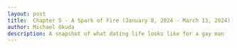 ```yaml
---
layout: post
title:  Chapter 5 - A Spark of Fire (January 8, 2024 - March 13, 2024)
author: Michael Okuda
description: A snapshot of what dating life looks like for a gay man
---
```


<!--_(November 16, 2023; college junior) “I matched with this one guy named Jonah,” I said as I showed Gyuna pictures of him. “He’s really cute.”_

_She scrolled through his profile. “Daaaaaang, Michael!” she exclaimed. “Yeah, he IS cute! There we go! You’ve finally found someone who’s not ugly. Have you messaged him?”_

_“I did, but he hasn’t responded yet. But you know what, God is good. He’s putting other guys in my path, even though I still feel like there’s no one else out there except Kent. But I wonder if Jonah is texting other guys...”_

_“Ohhh, is Michael feeling jealous?” I never understood why people acted so jealous when a boyfriend or girlfriend would “flirt” with other people, but now I began to understand. Wow. It made more sense._

_“You know, I’ve definitely seen a change in you, Michael,” Gyuna said. “The past couple of weeks, you’ve been a lot more expressive. Before that, you were SO unexpressive. You were like, ‘Define “like.”’ And I’m like, ‘Bro.’ And anytime I gave you compliments and stuff, you were just like, ‘Oh. Thanks.’” She and I laughed. It was kind of true though. I had changed a bit._

_A few hours later when I got home, I finally heard back from Jonah!_

```Me: HE TEXTED ME!!!!!!!!!!!!!!```

```😍😍😍😍😍😍😍😍😍😍😍😍😍😍```

```Gyuna: YAAAAAAAAASSSSSS BABYYYYYYYYY```

```👏👏👏```

```🤩🤩🤩```

```Me: #capitalHIM```

```Gyuna: #godisgood```

```😂😂😂```

```😍😍😍```

```I'm so excited for iuuuu```

```Me: I hope it goes well. Frick! I can't get too excited because what if it doesn't end up working out?```

```Then I'll be heartbroken all over again.```

_My skepticism kinda turned out to be right. He didn’t text that frequently, and then he eventually just stopped. Dang. So this was what it meant to be ghosted. I didn’t like it at all, and I couldn’t believe he did that to me. After experiencing my first heartbreak with Kent, I really, really didn’t want to go through it again. Plus, I was still sort of recovering from it. But I hoped that Kent and I could be friends. I was going to take his word about him being supportive and letting him know what I was going through._

## Section 1

January 19, 2024.  I had a date with a guy named Jonah today.  He said he wanted to hear me play the piano, so we planned on going to the practice rooms in the Music Building.  As a Christmas gift, Shari created a pickup order of bread and soups from Kneaders, so I suggested to Jonah that he and I could eat and then go to the Music Building.

I picked him up at his place and then went to Shari and David’s place since they picked up the order.  I expected the date to be pretty casual since he said he had just gotten out of an 11-month relationship.

“What do you like to do?” I asked as I drove to Kneaders.

“I like watching movies,” he answered.  “I was thinking about doing film my freshman year, but I’m leaning more towards marketing and then getting an MBA.  I know Utah is great for doing outdoorsy stuff, and even though I’ve grown up in Utah, I wouldn’t say I’m an outdoorsy person.”

“I’ve wanted to know what it’s like to go skiing here, but I wouldn’t go by myself.  I’d like someone who knows how to ski.  It’s my last semester, but I haven’t even hiked the Y.”

“It’s nothing that extraordinary.”

“That’s what most people tell me.”

“But wow, it’s your last semester!” Jonah exclaimed.  “Do you know what you’re doing after you graduate?”

“I’ll be moving to Dallas and working as a data analyst for AT&T,” I answered.  “I’ll be starting work in July.  Do you think you’ll stay in Utah for the rest of your life?”

“No, I’d like to go someplace else.  Maybe I’ll be willing to stay in Utah a few years after I graduate if I have to.”

When we got to Kneaders, we took out the four breads soups and tasted them all.

“Do you consider yourself an introvert or an extrovert?” I asked.

“I’m more of an introvert,” Jonah answered.  “I’m not a big fan of large groups of people.  I wouldn’t go to a party by myself.  I’d have to go with at least one friend.  When it comes to networking events, those are definitely not for me.  What about you?”

“I’m more of an introvert too.  I have a short social battery lifespan, but I do like getting to know people.  My love language is when people talk to me.”

“I like getting to know people too.  I think the mission really helped me get out of my comfort zone.  Last summer, I was the only one in the house since all of my roommates were gone, and it was super lonely.  I definitely don’t want that to happen.”

He and I ranked our favorite bread and soups, and then we went to the Music Building afterwards.

“I mostly played classical music growing up,” I said when he and I sat down in one of the practice rooms.  “I really like Chopin.  Do you know any classical piano songs?”

“Not really,” Jonah answered.  “I know ‘Clair de Lune.’  It’s super pretty.”

“I like that piece too.  I can play most of it from memory.”  I played it for him.  It was odd but cool that I was playing the piano for someone on a first date.  I hadn’t done anything quite like this.

After the last chord, Jonah took a deep breath.  “Can we just let the air sink in for a moment?” he said.  “You’re really good at the piano.”

He and I talked for a couple hours about our families, our hobbies, and our work.

“I don’t have many hobbies,” I said.  “I’m pretty open to trying new things, but I still have yet to find something that I’d be passionate about.  It’ll be weird coming home from AT&T and having the whole evening to myself.  I played video games growing up but not anymore.  Maybe I’ll get back into that.  But I want to find other stuff too.”

“What did you play?” Jonah asked.

“Mostly Nintendo.  I’ve been thinking about getting a Switch when I go to Dallas.  My dad gave me his Switch, but I left it in Rexburg since I didn’t want it to be a distraction.”

“You could stream.  You have a nice face for it.”  Jonah playfully slapped my thigh.

“I know you said you liked watching movies.  What else do you like?”

“I did a lot of film and video editing on my mission, so I enjoyed that.”

“I’ve thought a lot about learning how to do photography as a hobby.  Did you use any fancy cameras?”

“Yeah, we had a lot of different equipment.  I learned a lot about it from my mission.”

“I think it’d be cool to learn from someone who knows.”

“Sounds like we need a second date.”

“Yeah, I’m down,” I answered.  “Do you have a fancy camera?”

“I don’t, but the library has some.”  He then asked, “As far as dating, what are you looking for?”

“I want to be in a long-term relationship.  My ex and I were in a relationship for only a couple months, but it was a good experience.  I learned that I want something long-term, though more recently, I’ve been focusing more on trying to find friends."  Speaking of Bryce, he and I never saw each other.  I guess it was still too difficult for him to see me as a friend, and at this point, he was kinda dead to me.  I was rather indifferent about being friends.  "I’m a pretty skeptical person in general.  I feel like it’s difficult to know someone enough to want to be in a relationship after only two or three dates, so I like to take my time.  When I first started dating, it was nice getting to know people, but I usually met people only once.  Even if we left on good terms, we’d just follow each other on social media and that’d be it.  I want to find people who’ll still want to be friends, even if a relationship doesn’t work out.  What about you?”

“I see myself getting married to a man and settling down.  I tried dating a girl, and that didn’t go well.  I felt really bad because I was basically using her as an experiment.  I ghosted her after some time, and looking in retrospect, I see that I did the same thing that my ex did to me.  Oops.  But after a couple weeks, we saw each other, and we talked about it.  She and I are on good terms now.  But I definitely don’t want to live life by myself.”

“Me neither.  It’s sad that we have to keep things hidden and secret at BYU when it comes to our dating lives.”

We talked some more.

“What are your thoughts about the Church?” Jonah asked.

“I still value the gospel,” I answered.  “It’s been a huge influence in my life growing up.  I don’t think it’s a black-and-white thing where I can choose either the gospel or my orientation and leave the other behind.  I think the gospel is something that should be for everyone.  I’ve found a group of friends at an institute class for LGBTQ members and allies, and it opened my eyes to see that there are others who value both.  I still have lots of questions, and there have been times when people in the Church have said or done things that are wrong and hurtful to the LGBTQ community.  But the principles of the gospel and my relationship with God are what matter to me most.  What about your thoughts on the Church?”

“I feel the same way.  It’s important to me, and my mission changed me, but I also have questions like you.”  He told me about how he had met his ex and how they broke up.

“Have you come out to your family?”

“They know, though I never mentioned my relationship to my parents.  I think I’m most worried about my mom being concerned.  I know it’s my life, and I can make my own decisions, but it’s still hard to let down family.  Have you come out to your family?”

I told him about each of my family members.  "I think part of the reason why I had a hard time opening up to my parents growing up was because I was scared what they’d think if they found out I was gay, and I grew up trying to live in self-denial, thinking that if I didn’t acknowledge these feelings that they’d go away somehow.  Now that I know their reaction and was sort of right about how things would turn out, it’s been really difficult for me to want any sort of emotional connection with them.”

“Dang, I’m sorry.  It's hard when close ones aren't accepting.”

There was a slight pause.  “So... when are we going on our second date?” I asked.

Jonah giggled flirtatiously and rubbed his knee against mine.  “What does your schedule look like next week?”

We planned to meet the following Monday.

“I’ll make sure to check out a camera at the library," he said.  "I’m trying to think of a place where there are good things to take pictures of.”

“The LSB has those life-size animals,” I suggested.

“That’s actually a great idea!  Let’s go there.”

As Jonah and I walked back to my car, he kept bumping his arm against mine, which I thought was an accident.  He did it again, and I sorta liked it, so I did it back.  We stood close to each other for warmth.

I drove him back to his home.  “Thank you for the food and playing the piano for me,” he said.

“Of course!” I responded.  “Thank you for spending time with me.”

“Is it okay if I give you a hug?”

“Sure.”

He embraced me with both arms.  I felt his scruff against my cheek during those few seconds.  “Thank you for tonight,” he said.  “Can’t wait for Monday.”  I felt him take my hand in his for just a subtle second as he got out of the car.

I couldn’t lie; he was a super cute guy.  I didn’t expect a second date, but I was excited—so excited that I couldn’t stop thinking about him over the weekend.  I couldn’t wait for Monday either.

## Section 2

January 22, 2024.

```Jonah: I have the camera ready and everything:) Does 6:00 still work?```

```I’m excited to see your smile again```

```Me: Yeah, 6 still works! Haha aw, kinda makes me blush. I’m excited to see your face in general.```

It was finally Monday!  For some reason, I got super nervous when I went to the LSB.  I tried to calm my nerves as I waited on the couch.  Finally, I saw him walking out of the elevator.

“Hey!” I greeted.

“Hey.”  He and I gave each other a hug.  “I got the camera here.”  It was a small Canon camera.  He and I sat on the couch as he put the camera together.  He tried it out.  “Hm, it’s not working well.”  He took apart the lens.  “Looks like there are some crumbs in here.”

“Oh.  Yum.”

Jonah taught me about the exposure triangle, and we took some pictures of plants.  The LSB was mostly lit by the sun, so 6pm was a bit late since it was completely dark by that time.  But we took some pictures of the animals they had exhibited throughout the building.

“Look at you!  You’re a pro!” Jonah complimented me as he patted my shoulder.

“Do you take lots of pictures of yourself or other people?” I asked.

“Not really.  I feel dumb when I smile in front of a camera.”  I noticed that anytime he’d smile or laugh, he’d cover his mouth.  I didn’t think he looked dumb.

He and I also went to the Eyring Science Center and took some more photos there.

“I don’t know this building too well,” I said.  “I’d come here occasionally to look at my physical science exams.”  He and I looked at the rocks.  “Do you like rocks?”

“They’re cool,” Jonah answered.  “Do you?”

I shrugged.  “Not really,” I replied.

He shrugged too.  “Yeah, same.”

I laughed inside.  I could tell he liked me.  I learned that he took physical science last semester in the same building on the same floor as I took one of my stat classes.  I was pretty sure I occasionally walked past him on my way to class since he looked so familiar.

He and I wandered around for a bit.  “Have you eaten dinner yet?” Jonah asked.

“Yeah, I ate a bit,” I answered.  “Have you?”

“I haven’t.  Are you down to eat somewhere?”

“Yeah, I’m pretty open for the rest of the night.”

“Okay good, I don’t want to keep you from something.”

We went to Wendy's.  “How would you describe your friends?” I asked when we sat down.

He talked about some of his friends and what they were like.  “I usually hang out one-on-one,” he continued.  “I don’t really have a big group of friends.”

The way he described his friends and how he typically hung out one-on-one sounded so similar to my experiences.  Even within the first couple of dates, I was surprised by how similar our personalities and experiences were, even if our interests differed.

After we finished eating, we got back into his car.  “Thanks for the meal,” I said as I patted his arm.

“Yeah, of course!” he responded with excitement.  I could tell he wanted to touch my arm back.

For at least half an hour, Jonah drove around Provo, and we talked.  “Would you be down for a third date?” Jonah then asked.

“Sure,” I responded.  “What would you want to do?”

“We’ll think of something as long as you’re down for a third date.”

“Yeah, of course!”

“Okay good.”  He smiled.  “That’s really good.”

I told him about how I wanted to be more cultured with movies, and he asked me what movies I had recently watched.

“On the way to and from Connecticut, I watched 'La La Land,'” I said.  “It was okay.  There’s one song that I liked, and I could see how the acting was good, but the plot wasn’t the most enjoyable for me.”

“Have you watched 'Barbie' or 'Oppenheimer'?” Jonah asked.

“Yeah, I watched both last summer when I was in Dallas.”

“Which do you like better?”

“Definitely 'Barbie.'  'Oppenheimer' was too political for me to understand and enjoy.”

“I watched both of them like four times each with different people.  They’re both good in their own ways.  What else have you watched?”

“I also watched the first 'Sonic the Hedgehog' movie on my flight.”

“What did you think of it?”

“It was okay.  Maybe not the kind of movie I’d absolutely want to watch.  But I thought the one police guy was hot.”

“What about the plot or the acting or the scenery?”  I could tell Jonah was trying to change the subject.

“They were okay.”

After some more discussion, he said he got an idea of what I liked.  He parked his car in the Chick-fil-A parking lot and made a list of five movies.  We decided that the first movie we’d watch was 'Your Name.'

We talked some more.  “Is it okay if I hold your hand?” Jonah asked out of the blue.

My heart skipped a beat.  I noticed he’d sometimes look down at my hand.  “Yeah,” I answered.

So he and I held hands.  “Are you sure?” he asked.  “I know you said you’d want to see if we’d be friends first, so I just want to make sure that this is okay.”

“Yeah, this is great.”  It really was.  Why would I want to say no to him?

The parking lot was filled with cars, so I was a bit nervous for a moment, but our hands were pretty hidden from view.  Holding his hand felt so good.  We stared into each other’s eyes.  Part of me really wanted to kiss him, but I was a bit scared by how many cars and people there were.  Plus, I liked him enough that I wanted to save that kiss for some time later.  I didn’t want things to happen too quickly.

Jonah had turned the engine off, but he left the battery running.  After some time, the battery ran out, so he couldn’t turn the engine back on.  He lived only about a block away, so his roommate came by and tried to jumpstart the car.  The car engine didn’t want to start though.  After about an hour of not being able to get the engine to work, Jonah’s roommate dropped me off at my place.

“Thanks for tonight,” Jonah said as he got out of the car and gave me a hug.  “Sorry about the car situation.”

“No worries, I’m glad we got to spend time together,” I said.  “Let me know when you’re able to get your car running.”

“For sure.  And I’ll text you about when we’ll meet next time.”

He later suggested that he could see me at the end of the week during his office hours at work.  During that time, I found a place in the Wilk and waited for him to show up.  I didn’t hear anything from him though.  I had to run a last-minute errand for the data science club, so I had to leave early anyway.  I let him know about it.  He texted me later that night saying that things had gotten busy and that he was sorry for not texting me earlier.

Instead, he and I met a few days later to watch a film at the Sundance Film Festival in Salt Lake City.  He had a friend with him too.  The three of us watched the film, and I dropped them off.

After dropping off Jonah’s friend, Jonah and I talked about watching "Your Name" in a few days.  We gave each other a hug.  I felt a lot more comfortable giving him hugs than when I first met him.  He squeezed me in his arms for a second and then gave me a kiss on the cheek before he headed out.

## Section 3

January 29, 2024.

```Jonah: Heyy how are you doing?```

```Also what’s your last name? Ahha I like to have full names for my contacts```

```Me: Just about to go to the gym! And my last name is Okuda! What’s yours again?```

He texted me his last name.

```Me: Aw cute! I’m gonna go stalk you now lol```

I screenshot one of his older profile pictures and sent it to him.

```Me: Omg look at you, you’re so handsome when you smile at the camera!```

```Jonah: Please stalk to your heart’s content!```

```Hahahaha idk I still feel dumb when I smile like that lol```

```Me: Awww, that mindset’s gotta change! Like I’m not saying it just cuz, like, I’m being serious! You’re so cute! We’ll work on it together.```

```Jonah: Ah haha you’re so sweet for saying that though!! Yes let’s work on it:)```

Jonah and I made plans to meet later tonight to do homework together.  I met him at one of the buildings on campus.  For the most part, we did our own thing.  He said he was able to get a lot done.  It was definitely not like trying to do homework with Gyuna.

“I can give you a ride back to your place,” I said as Jonah and I walked outside.

“Aw, thanks!  That would be great,” he said.  “It’s super cold outside.”

I drove him to his place.  “You said you played Nintendo mostly growing up?  Which ones did you play?” he asked.

“Mostly Fire Emblem," I answered.  "There’s one Fire Emblem game on the Wii, and it gives a count of the number of times I beat the game.  I think I’ve hit over 60.  It’s a bit embarrassing.  Too many hours on that game.”

“Wow, green flag!”  He and I laughed.

When I dropped him off, we gave each other a hug.  I really wanted to kiss him, and I could tell he wanted to kiss me too.  We stared into each other's eyes.  And then we kissed.  And we kissed again.  And again.  And again.  And again.

It was an understatement to say that making out with Jonah was nice.  Mm!

“You’re really cute,” I said.  “Like, you’re really, really cute.”

He giggled and blushed.  “No, you,” he said.  “You're cute in your pictures, but in person, you're really handsome.  And just from the first time we met, I could tell from your vibes that you're really nice, which is something I want in someone.”

“I'm surprised by how much we have in common with our personalities and the way we interact with people.”

After some time, he got out of the car.  I couldn’t wait for Wednesday, which was when we planned on watching "Your Name."

Wednesday rolled around, and I asked if he was still available to watch the movie.  Initially, he said yes, but then he realized he had a meeting during that time.  He asked if we could reschedule for another day.  I suggested Friday, to which he responded on that day that he had something for work that weekend.

One thing that I did find a bit odd was feeling like there was a lack of communication when we weren’t in person.  He texted maybe once or twice a day, sometimes not even for a whole day.  I understood that life could get busy, but when he said he was busy, he didn’t suggest an alternative.  I asked what his Sunday or Monday evening looked like, but he didn’t respond.

I was ghosted.  I guess the feeling of a lack of communication was a warning sign, but now I felt like this situation was a red flag.  I was bummed.  I liked spending time with him, though in the back of my mind, I was still skeptical if things would actually go further considering that he had gotten out of a relationship not too long ago.  Maybe he just wanted to make out with me and then end things.  I hated getting my feelings played like that.  Piece of horny trash.

## Section 4

February 11, 2024.  Going to Seattle and Korea over the summer was on my mind for quite a bit.  I felt like the time between graduation and starting full-time work was the optimal time to vacation.  I looked at the ticket prices every day to see if they’d get any lower.  I wanted to see if I could go to Korea with Gyuna, but she wasn’t sure when she’d be going since she didn’t know when her internship would begin.  At this point, I knew it was about time to buy tickets if I wanted to go somewhere late April or early May.  I decided to hold off on going to Korea since I didn’t have much experience with traveling, especially going to a foreign country by myself.

Tao had served his mission in Tacoma, so I thought it would be fun to go to Seattle together.  Things didn’t work out with him, so I’d end up going to Seattle by myself if I wanted to go.  At least I knew people in the area.  I was still scared about buying plane tickets though, I guess because I was afraid of spending so much money and then regretting it.  I asked Shari if she could help me out, so I went to her place.  She gave me some recommendations.

I also told her about Jonah.  She warned me to be careful and to take things slow emotionally and physically.  My skepticism supported the idea since he was pretty bad at being responsive.  He definitely lost some points after dropping off like that.

Shari and David talked to me about their experiences with dating.  “Just know that you’re still pretty young,” she said.  I found it a bit ironic she said that because Shari and David were younger than me when they got married.

“Considering how very limited people’s views are here, it affects others who are also in a similar situation as you,” David said.  “I think people outside of BYU have had space to mature.  Plus, Dallas is a big city.  I’m sure there are plenty of opportunities to date there.”

“I think Nozomu needed to get out of BYU and experience the world outside of BYU’s culture,” Shari said.  “He stayed there all the way to his master’s, and when he moved to New York for his PhD, I think that was when things changed.  I didn’t think he’d ever get married.”  I didn’t think he’d ever get married either.  When he was in New York, he told me that he didn't have much desire to date while at BYU but that he regretted not doing so.  I wondered if he would've had much success even if he had a desire to date at BYU.  He was an Asian man too.  “But then he reconnected with Deanna years after they met, and it was a surprise for all of us.  Who knows, that might happen to you too.”

“Know that you may be in a spot where you don't receive support,” David said.  “It sounds like you've received a lot of support and have good friends who value the gospel.  But know that that may not always be the case.  Not to say that it's going to happen.  But we want to support you in the gospel if that's what you desire and makes you happy.  We also want to support you if you don’t feel support from your ward and you decide to leave.”

"People say to love and accept others," Shari said, "but in reality, do they?  If you and your future husband were to attend church, would you receive callings?  Would you have a chance to become a bishop?  I remember during my first Sunday in this ward, a father bore his testimony about how his daughter was gay and how he saw her for who she was and how much he began to understand more about her.  The following Sunday, the bishop said that talking about anything LGBTQ was unacceptable.  After church, we had a potluck, and there were whispers everywhere.  'I can't believe he said that!'  'Why would he talk about that?'  But for me, I thought it was profound how much he had changed with his understanding.  And that's the kind of member I want to be—someone who is understanding of other people's circumstances."

After some time, I bought plane tickets!  David also gave me his Nikon camera, so maybe I’d bring it with me to Seattle.  I reached out to several members in the different areas I served, and they said they were excited to see me, which made me excited too.  Planning for a trip like this was a bit daunting, but now it was something I was looking forward to.

...

School and social life kept me pretty busy as usual.  My institute friends and I still hung out about once a week along with other activities like a Valentine’s Day-themed party.

I was part of the statistics club leadership and had hosted an academic tournament for an activity.  I was also part of the data science club leadership, and we were planning and executing activities, including a data science networking event.

I did research for the math department as my part-time job, and it was that time of the year when I had to prepare a presentation on my research to some faculty members, so that kept me busy.

For church, I was occupied accompanying the choir for stake conference, which happened recently as well.

I was invited to a cybersecurity competition with Deloitte, which was going to be a three-day event happening in Texas the following weekend.

At the end of last semester, Tao had invited me to be part of a council for the Office of Belonging that involved creating resources for LGBTQ students in terms of spiritual content.  A lot of the things talked about were outlines and theories as far as what a good foundation looked like in terms of resources before coming up with exercises and activities.  Everyone in the council had great insights, and it was an honor getting to listen to my peers’ stories and perspectives.

It was also midterm season, so the workload was starting to pick up.  I still managed to make time to go on dates with other guys too.  I know I haven’t talked much about the academic and social aspects of my life, so the above is a snapshot of what it’s been like this school year.

## Section 4

February 18, 2024.  “Oh, he’s a cutie,” Gyuna said.  I showed a picture of Jonah to her.  I guess her view didn't change from a year ago.  “I’m invested.”

“He and I first matched around the time that I started dating guys,” I said.  “I learned that he had gotten into a relationship, so that was probably why he ghosted me.  When I came back from Connecticut, I saw his profile, and he looked familiar.  He’s cute and has a pretty similar personality to mine, but he’s kinda flaky with communication, especially when we’re not in person.”

“Have you made out with him yet?”

“... Yeah.”

“Michael!  You ho!  But hey, at least you made out with him.”

That wasn’t my goal.

About a week after I last texted Jonah, he texted me out of the blue saying that he had a pretty stressful week at work and that he was sorry for pushing me out.  I texted him back that I understood that life gets busy and to let me know instead of leaving me hanging.

He and I planned on watching "Your Name" today.   I was definitely more on guard with my feelings though.  I felt like it was a first date all over again.  I picked him up at his place and headed to campus.

“Long time, no see,” I said as he hopped into the car.

“Yeah, sorry,” he responded.  “Things got super busy with filming stuff.  We had to remake things over and over again.”

“Is it all good now?”

“Yeah.  Thankfully, it’s calmed down.  How was the cybersecurity competition?”

“It was good.”  I had flown back yesterday.  “I got pretty spoiled eating all-you-can-eat free food.”

We found a classroom in one of the buildings, and Jonah set up his laptop to watch the movie.  As we were watching, I noticed that Jonah was rearranging his desk to be close to mine.  I then felt his hand on my thigh.  It felt good, but I was a bit scared.

“What if someone opens the door?” I asked.  Someone had done that once already.

“It’s okay,” he said.  “It’s pretty hidden.”

Even though I was more skeptical about anything romantic with Jonah, his touch felt like a spark that reignited those feelings again.  I held his hand in mine.

After the movie ended, I gave him a hug, and we kissed a few times.  I never thought I’d do anything like that on campus.

We cuddled in the back of the car and talked for a while.  We obviously made out too.  We made plans to go clothes shopping later in the week.

...

“Are you interested in him?” Tao asked.  He and I were at a social gathering.  Tao found out that he was in the same ward as Jonah.

“Maybe, maybe not,” I answered.  “I like being around him, but I feel like communication has been pretty off.  I’d say that’s been his biggest red flag.”

“Does he know that you’re going to Dallas?”

“Yeah...  He knows.  The thing is, even though communication isn’t all the way there, I still like being around him.  I think he likes being around me too.  I’m kinda scared bringing up about Dallas so directly because I feel like everything will end there.”

“You’re afraid that he’ll say no?”

“Yeah.  And knowing myself, I don’t think long distance would work.  It’s hard to feel connected to people who are physically far away.”

“If you talk about it and he says no, at least you’ll know, right?”

I sighed.  “True, but it’s complicated.”  Graduation and moving to Dallas still felt pretty far away.

## Section 5

February 20, 2024.  I asked Sister Okuda if she and I could call about some questions I had about my finances since I was taking a family finance class.  After some conversation, she told me that if I had questions that I should ask my professor or the TAs.

A few weeks ago, she and President Okuda told me that I was welcome to come back to Guam.  I was a bit confused and honestly didn’t feel comfortable considering that at this point, it seemed like if they didn’t talk about my orientation that I would “phase out” of it eventually.  Sister Okuda again mentioned that I could come back to Guam before moving to Dallas.

“I don’t understand,” I said.

“What do you mean?” she asked.

“I’m confused why you want me to come back.  Dad said some very hurtful things to me, and I don’t feel comfortable being around him.”

“I’m sorry if we said some hurtful things to you.”

“I don’t necessarily need an apology from you, more so from Dad.  And it’s not enough for him to just say sorry.  I want him to know why he should be sorry.”

“What did he say to you?” Sister Okuda asked.

“He never told you?”

“No.”

“Did you ever talk about things together?”

“He and I did talk about it once.  We agreed that even though you’re making decisions we may not necessarily agree with that we’re not in control of what you do.”

Sister Okuda and I talked some more.  I could tell that she still didn’t understand why I was choosing to date guys.  “And I don’t expect you to completely understand,” I continued.

“I think you’re still figuring things out for yourself, right?  What are you going to do about the Church?”

“I think people in the Church need to be better educated about the LGBTQ community.  I and many other LGBTQ people have felt peace and security from God about this side of us.  I don’t struggle with my relationship with God because of my orientation.  I’ve prayed a lot about it, especially when I began dating guys.  I feel that God has made my orientation a part of who I am just like with any other person.  What I struggle with is people who struggle with my orientation.  I think it’s difficult for people to understand what we go through without listening to our perspectives.  When people who don’t know what we go through try to make themselves a voice without listening to our perspectives, it’s often wrong.”

I told Sister Okuda about Ben and Charlie’s podcast and gave some background about them.  I invited her to choose an episode whose title stood out to her and to listen to it.  I told her that I was down to talk about the episode and to listen to what she learned from it.

A few days later, she messaged me:

```Sister Okuda: I looked through the titles of the podcast and I picked one and listened to half of it.```

```Me: What was it called?```

```Sister Okuda: I don’t remember the title```

```Me: What did you learn from it?```

```Sister Okuda: I listened to the guest and the hosts’ stories about them.```

I wasn’t surprised by how emotionally lacking her response was.

```Me: 99 percent of the time, the hosts have a guest, and they all share their stories. It doesn’t sound like you learned much from what you heard. For the next one you listen, let me know what the title of the episode is so I can listen to it too. And then we can video call sometime about what you learned and thoughts I had about that episode too.```

She didn’t mention the podcast again.  As busy as I knew Sister Okuda was, it seemed like getting to know about this part of my life and possibly the lives of some of their missionaries wasn’t a priority.  She again didn’t provide the emotional support I hoped for.

A couple days later, President Okuda messaged me saying he wanted to call me.  Knowing Sister Okuda, she probably told him about my conversation with her.  I asked President Okuda what he wanted to call me about, and he said he wanted to talk about my plans after graduation.  I was fed up with his indirectness.  He had done something similar to me about my decision to date guys when he “warned” me not to be deceived.  I messaged him saying that I had bought tickets to Seattle and that I had reached out to a Facebook group about finding housing in Dallas.

“I’m not going to call him,” I told Tao that evening.  It was just the two of us hanging out eating dinner at a restaurant.

“You think you could be like, ‘Hey, do you want to talk about what happened after you responded to my blog?’”

“I feel like I’m the one who always has to initiate talking about this.  Not just this, but anything that can be emotionally charging.  He’s expressed his lack of support, so I’m not going to talk to him about it.  I know that a lot of people have told me that my dad is an amazing person, which I can see in some ways, and I don’t want to invalidate their experiences with him.  But I’ve had a really difficult time being emotionally vulnerable with my parents growing up, and coming out to them hasn’t been the first time that I haven’t felt care or support from them.”

I became more stoic, closed, and cold around President and Sister Okuda.  I lost my desire to be emotionally vulnerable to them.  And even if I had thoughts that things would have been better if I had been more emotionally open, my skepticism told me that I would regret it even more in the long run.

“Dang, I’m sorry,” Jonah said.  He and I were in the car parked at the mall to go clothes shopping.  For some reason, the subject came up again.

“Sorry, I honestly didn’t expect to tell you all of this,” I said.  “It’s not your problem.”

“No, no, no.  I’m here to listen.  Are you doing okay?”  He took my hand in his.

“I think I’ll be fine.”

“Coming out is a tough situation, especially when it comes to family.”  He told me about his family situation.

“Coming out to the wrong people is so scary, especially being at BYU.  Tell it to the wrong person, and there’s not much that can be done to feel safe and protected from being judged or discriminated against.  They say that they love and accept everyone, but I don’t feel that way, whether it’s because I’m Asian or gay or both.  Words don’t mean much to me.”

“I remember you saying that.”

We talked some more.

“Thanks for opening up to me,” Jonah said.  “I’m glad you trust me with that, and I’m sorry it’s been difficult.”

We then went into the mall and wandered around some of the clothes shops.

“H&M is a pretty good place,” Jonah said.  “Their clothes aren’t too expensive.”  He found something that caught his eye.  “Mm, love these.”  He picked up a pair of gray plaid pants that were the exact same as he was wearing.

“I like solid colors,” I said.  “Not as much of a fan of graphics.”

“I like black.  I think black would suit you too.  Or white.”

“I get scared of white.  I feel like they’d get dirty so easily.”

“You just gotta separate the white clothes when you’re doing your laundry.”

“I just throw everything into the same thing.  Saves money.”

“Really?  I guess to be fair, most of my clothes are black or white and not much in between.”

“I’d still wash everything together.”

“Noo!”  He and I laughed.

We went around the shops for a couple hours.  I really did enjoy spending time with Jonah.  Whether or not we talked to each other or did our own thing, I felt so comfortable around him.

He and I met usually once a week, sometimes twice, but I wished I could’ve seen him more frequently, even if it was short.  He and I did some homework another time, watched a movie at his place, played some games, went bowling, and did other fun things.  I asked if he’d be willing to take my graduation photos, to which he agreed.  I loved listening to him talk about his love for movies or when he’d want to sit closer to me or when we’d hold hands and snuggle.

As time passed, however, I realized that graduation and moving to Dallas were actually going to happen.  I knew that they would, but reality hadn’t struck me as much as it did by the time March rolled around.  Jonah was going to be doing a summer internship abroad, and he was going to leave in mid-May.  Neither one of us had talked about how things were going to look once summer began.

I wanted things to work out.  I really did.  I wanted to video call him and look forward to the time we could spend together.  The times that we’d get to see each other in person would be so precious.  But again, I knew myself well enough that a long-distance relationship was going to be difficult for me.  He still had two years of school left, and who knew where he’d end up after he finished school.  Plus, a lot could happen in two years.  Two years ago, I wouldn’t have thought in a million years that I’d date guys.  Jonah and his ex did long-distance for a time, even though it sounded like Jonah didn’t feel much connection due to the lack of communication.

That was another reason why I didn’t think things would work out.  I felt like communication was still off when Jonah and I weren’t in person.  Considering that he said that he felt a lack of communication from his ex, Jonah should’ve known what he was doing.  Good communication was something I highly valued too.  I felt like the level of communication was going to backfire at some point.

After about a week of painful contemplation, I knew that someone would have to bring up about summer, so I decided to be the one to do it.  The logical side of me said that things probably wouldn’t work out, but the emotional side really wanted things to work out.  I knew that it was best to talk about these kinds of matters in person.  I texted him that I wanted to talk in private the next time I’d see him.  What would happen depended on what Jonah would say about the situation.

## Section 6

March 13, 2024.  I met Jonah at the library in the evening to do homework.  “How much stuff do you have tonight?” he asked.

“Not too much,” I answered, even though I had a paper to write for a midterm.  “What about you?”

“I’ve finished a lot of what I need to do.  Would it be okay if we leave a bit early?”

I wasn’t sure if he was just as nervous as I was about defining the relationship, even though he didn’t know that that was what I wanted to talk to him about.  Or maybe he just didn’t care much about the situation.

For the next half hour, I did some homework while he did some voice recordings in a different language.

“I’ve never heard you speak that,” I said as he and I walked out of the library to my car.

“I haven’t spoken that much either, but you pick it back up after you speak it a little,” he said.

“I wish I knew a second language fluently.”

“You know Japanese and Korean.  You’re basically trilingual.”

I laughed.  “I’m definitely not fluent in Korean, and my Japanese is like at a kindergarten level.  What were you talking about?”

He and I talked like usual.  When I finally got to his place, I was nervous, but I knew I had to bring up the subject.

“I know I told you that I wanted to talk to you about something more in private,” I said.  “I want to do a DTR.”

"I agree," he said.

"I can go first.  I really like spending time with you, and I think you're really cute, but... I know that in a couple months, you'll be leaving abroad, and then I'll be moving to Dallas.  I’m not sure what’s going to happen when summer arrives.  What are your thoughts about that?"

"I've honestly been thinking about that on basically every single date we've had.  I'm totally open being friends with you, and I'm still down to take your graduation pictures.  I've loved getting to know you and spending time with you, and I think you're super attractive.  You're definitely a lot more attractive in person.  I've loved getting to hear your perspectives on all the things we've talked about, and I feel like I've learned a lot from you, especially about the Church.  You have a good balance between both the Church and your dating life, and I think I realized that the gospel is something that I can still love.  And you've got so much ahead of you!  You're going to be a working adult.  You've got a good job.  Statistically speaking, you're 100 percent gonna rock your future.  I know you'll find someone there who'll make you so happy."

It stung when he said that we could be friends.  I wanted things to work out with him.  I really wanted to have that long-distance relationship where we'd video call every night and we'd talk and laugh about random things.  I really wanted to enjoy the excitement of flying out to see him occasionally and getting to spend that precious time in person.  I really wished that in a couple years from now, he could get a job in Dallas and that he'd move somewhere close to me.  And after two years of separation, we'd be able to build a happy life together.  “I wish we could’ve spent more time together,” I said, “but at the same time, I was also scared about spending more time together with the knowledge that I’ll be moving and the uncertainty of what that means for us.”

We talked some more.

"Can I give you a hug before I leave?" Jonah asked when we finished talking.

"Yeah," I answered.  And we hugged for at least a solid five minutes.  I savored every second of that romantic embrace.

"You give really good hugs," Jonah said as we continued to embrace.

"I really wanna cuddle with you," I responded.

He chuckled and put my hand in his as we gave each other our last kisses.  As he got out of the car, my mouth and my throat naturally wanted to say, "I love you."  I was shocked that my body did that.  I didn't know the last time when I said those words without fear or insincerity.  But I knew that those words were meaningless, and I withheld them.

"Thank you," he smiled.  "Thank you for everything."  And with that, he got out of the car and shut the door.

On the drive home, I thought about the first date when I played “Clair de Lune.”  I thought about the time we took pictures and watched movies and clothes shopped and the night when we first held hands.  All the memories flashed in my mind.  I played Blackpink's "Playing with Fire" on repeat and blasted it while driving home.

When I turned off the engine, I felt as if something inside me had been taken away.  I lost something.  I lost Jonah, at least the potential to further pursue my romantic interest in him.  The feeling of loss was so familiar, the feeling of being heartbroken.  From previous experience, I just needed a couple of weeks.  I knew the first few days were going to be extremely difficult, but time would heal.  Just a couple weeks would be enough time to get over these feelings.

Or so I thought.

(End of Chapter 5...)

Next page -> [Chapter 6: A Glance at the Steppingstones](https://mokuda2.github.io/senioryearreflection/2024/03/03/A-Glance-at-the-Steppingstones.html)

---

[Introduction](https://mokuda2.github.io/senioryearreflection/2024/05/01/Introduction.html)

[Chapter 1: Blank](https://mokuda2.github.io/senioryearreflection/2024/04/08/Blank.html)

[Chapter 2: The Meaning Behind a Name](https://mokuda2.github.io/senioryearreflection/2024/04/07/The-Meaning-Behind-a-Name.html)

[Chapter 3: Prodigal Father, Prodigal Son](https://mokuda2.github.io/senioryearreflection/2024/04/06/Prodigal-Father-Prodigal-Son.html)

[Chapter 4: State of the Soul](https://mokuda2.github.io/senioryearreflection/2024/04/05/State-of-the-Soul.html)

[Chapter 5: A Spark of Fire](https://mokuda2.github.io/senioryearreflection/2024/04/04/A-Spark-of-Fire.html)

[Chapter 6: A Glance at the Steppingstones](https://mokuda2.github.io/senioryearreflection/2024/03/03/A-Glance-at-the-Steppingstones.html)
-->